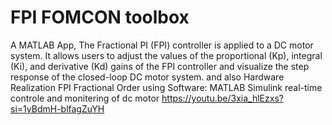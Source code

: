 # FPI FOMCON toolbox
A MATLAB App, The Fractional PI (FPI) controller is applied to a DC motor system. It allows users to adjust the values of the proportional (Kp), integral (Ki), and derivative (Kd) gains of the FPI controller and visualize the step response of the closed-loop DC motor system.
and also 
Hardware Realization FPI Fractional Order using Software: MATLAB Simulink real-time controle and monitering of dc motor
https://youtu.be/3xia_hlEzxs?si=1yBdmH-blfagZuYH
